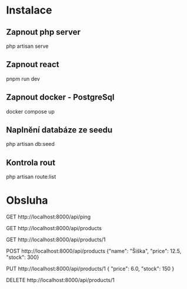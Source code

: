 # Instalace

## Zapnout php server
php artisan serve

## Zapnout react
pnpm run dev

## Zapnout docker - PostgreSql
docker compose up

## Naplnění databáze ze seedu
php artisan db:seed

## Kontrola rout
php artisan route:list

# Obsluha
GET http://localhost:8000/api/ping

GET http://localhost:8000/api/products

GET http://localhost:8000/api/products/1

POST http://localhost:8000/api/products
{"name": "Šiška", "price": 12.5, "stock": 300}

PUT http://localhost:8000/api/products/1
{
  "price": 6.0,
  "stock": 150
}

DELETE http://localhost:8000/api/products/1